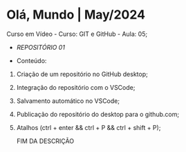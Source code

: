 # Olá, Mundo | May/2024

Curso em Vídeo - Curso: GIT e GitHub - Aula: 05;

- *REPOSITÓRIO 01*

 - Conteúdo:
   
 1. Criação de um repositório no GitHub desktop;
 2. Integração do repositório com o VSCode;
 3. Salvamento automático no VSCode;
 4. Publicação do repositório do desktop para o github.com;
 5. Atalhos (ctrl + enter && ctrl + P && ctrl + shift + P);

    FIM DA DESCRIÇÃO
